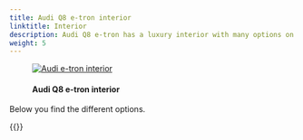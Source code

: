 ```yaml
---
title: Audi Q8 e-tron interior
linktitle: Interior
description: Audi Q8 e-tron has a luxury interior with many options on seats, interior design, interior lights, and many more so that you can personalize the car as you like it.
weight: 5
---
```

<!-- markdownlint-disable MD033 -->

<figure>
    <a href="https://media.electrichasgoneaudi.net/multimedia/models/e-tron/interior/interior.jpg">
        <img src="https://media.electrichasgoneaudi.net/multimedia/models/e-tron/interior/interiors.jpg"
        class="img-fluid" alt="Audi e-tron interior" title="Audi e-tron interior">
    </a>
    <figcaption><h4>Audi Q8 e-tron interior</h4></figcaption>
</figure>

Below you find the different options.

{{<children description="true" />}}
